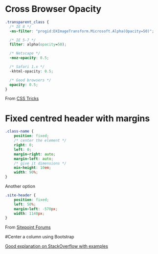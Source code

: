 # Cross Browser Opacity

```css
.transparent_class {
  /* IE 8 */
  -ms-filter: "progid:DXImageTransform.Microsoft.Alpha(Opacity=50)";

  /* IE 5-7 */
  filter: alpha(opacity=50);

  /* Netscape */
  -moz-opacity: 0.5;

  /* Safari 1.x */
  -khtml-opacity: 0.5;

  /* Good browsers */
  opacity: 0.5;
}
```
From [CSS Tricks](https://css-tricks.com/snippets/css/cross-browser-opacity/)

# Fixed centred header with margins

```css
.class-name {
    position: fixed;
    /* center the element */
    right: 0;
    left: 0;
    margin-right: auto;
    margin-left: auto;
    /* give it dimensions */
    min-height: 10em;
    width: 90%;
}
```

Another option
```css
.site-header {
    position: fixed;
    left: 50%;
    margin-left: -570px;
    width: 1140px;
}
```

From [Sitepoint Forums](https://www.sitepoint.com/community/t/how-to-center-a-position-fixed-header/37232/2)

#Center a column using Bootstrap

[Good explanation on StackOverflow with examples](http://stackoverflow.com/a/20358578/2302700)
